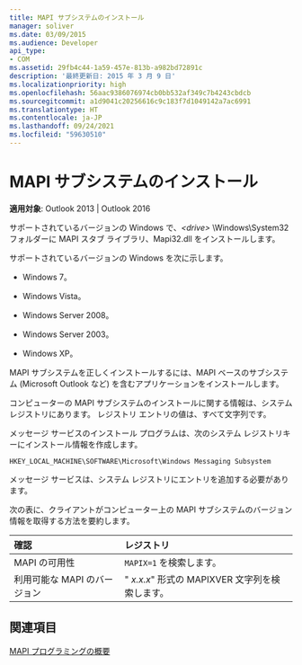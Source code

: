 ```yaml
---
title: MAPI サブシステムのインストール
manager: soliver
ms.date: 03/09/2015
ms.audience: Developer
api_type:
- COM
ms.assetid: 29fb4c44-1a59-457e-813b-a982bd72891c
description: '最終更新日: 2015 年 3 月 9 日'
ms.localizationpriority: high
ms.openlocfilehash: 56aac9386076974cb0bb532af349c7b4243cbdcb
ms.sourcegitcommit: a1d9041c20256616c9c183f7d1049142a7ac6991
ms.translationtype: HT
ms.contentlocale: ja-JP
ms.lasthandoff: 09/24/2021
ms.locfileid: "59630510"
---
```

# <a name="installing-the-mapi-subsystem"></a>MAPI サブシステムのインストール

  
  
**適用対象**: Outlook 2013 | Outlook 2016 
  
サポートされているバージョンの Windows で、_\<drive\>_ \Windows\System32 フォルダーに MAPI スタブ ライブラリ、Mapi32.dll をインストールします。 
  
サポートされているバージョンの Windows を次に示します。
  
- Windows 7。
    
- Windows Vista。
    
- Windows Server 2008。
    
- Windows Server 2003。
    
- Windows XP。
    
MAPI サブシステムを正しくインストールするには、MAPI ベースのサブシステム (Microsoft Outlook など) を含むアプリケーションをインストールします。
  
コンピューターの MAPI サブシステムのインストールに関する情報は、システム レジストリにあります。 レジストリ エントリの値は、すべて文字列です。 
  
メッセージ サービスのインストール プログラムは、次のシステム レジストリキーにインストール情報を作成します。 
  
 `HKEY_LOCAL_MACHINE\SOFTWARE\Microsoft\Windows Messaging Subsystem`
  
メッセージ サービスは、システム レジストリにエントリを追加する必要があります。 
  
次の表に、クライアントがコンピューター上の MAPI サブシステムのバージョン情報を取得する方法を要約します。
  
|**確認**|**レジストリ**|
|:-----|:-----|
|MAPI の可用性  <br/> |`MAPIX=1` を検索します。  <br/> |
|利用可能な MAPI のバージョン  <br/> |" _x.x.x_" 形式の MAPIXVER 文字列を検索します。  <br/> |
   
## <a name="see-also"></a>関連項目



[MAPI プログラミングの概要](mapi-programming-overview.md)


